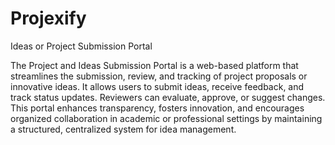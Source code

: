 # Projexify
Ideas or Project Submission Portal

The Project and Ideas Submission Portal is a web-based platform that streamlines the submission, review, and tracking of project proposals or innovative ideas. It allows users to submit ideas, receive feedback, and track status updates. Reviewers can evaluate, approve, or suggest changes. This portal enhances transparency, fosters innovation, and encourages organized collaboration in academic or professional settings by maintaining a structured, centralized system for idea management.
